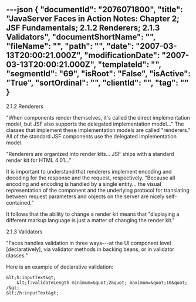 ---json
{
  "documentId": "2076071800",
  "title": "JavaServer Faces in Action Notes: Chapter 2; JSF Fundamentals; 2.1.2 Renderers; 2.1.3 Validators",
  "documentShortName": "",
  "fileName": "",
  "path": "",
  "date": "2007-03-13T20:00:21.000Z",
  "modificationDate": "2007-03-13T20:00:21.000Z",
  "templateId": "",
  "segmentId": "69",
  "isRoot": "False",
  "isActive": "True",
  "sortOrdinal": "",
  "clientId": "",
  "tag": ""
}
---

2.1.2 Renderers

&quot;When components render themselves, it's called the direct implementation model, but JSF also supports the delegated implementation model...&quot; The classes that implement these implementation models are called &quot;renderers.&quot; All of the standard JSF components use the delegated implementation model.

&quot;Renderers are organized into render kits... JSF ships with a standard render kit for HTML 4.01...&quot;

It is important to understand that renderers implement encoding and decoding for the response and the request, respectively. &quot;Because all encoding and encoding is handled by a single entity... the visual representation of the component and the underlying protocol for translating between request parameters and objects on the server are nicely self-contained.&quot;

It follows that the ability to change a render kit means that &quot;displaying a different markup language is just a matter of changing the render kit.&quot;


2.1.3 Validators

&quot;Faces handles validation in three ways---at the UI component level [declaratively], via validator methods in backing beans, or in validator classes.&quot;

Here is an example of declarative validation:

    &lt;h:inputText&gt;
        &lt;f:validateLength minimum=&quot;2&quot; maximum=&quot;10&quot; /&gt;
    &lt;/h:inputText&gt;
